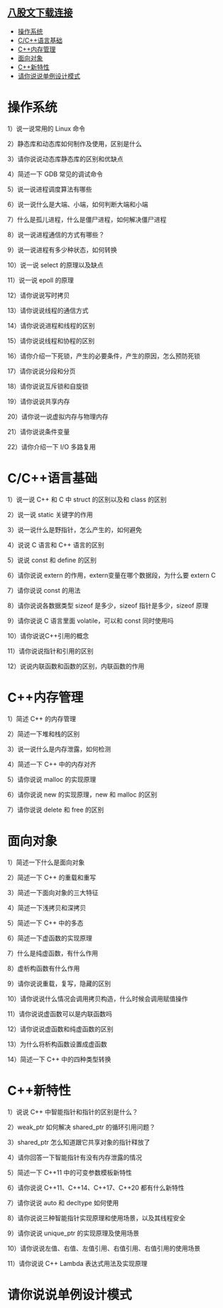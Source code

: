 [八股文下载连接](https://wwr.lanzoui.com/iVgnFsdco7e)
---

- [操作系统](#操作系统)
- [C/C++语言基础](#C--------)
- [C++内存管理](#C------)
- [面向对象](#面向对象)
- [C++新特性](#C-----)
- [请你说说单例设计模式](#请你说说单例设计模式)

# 操作系统

1）说一说常用的 Linux 命令

2）静态库和动态库如何制作及使用，区别是什么

3）请你说说动态库静态库的区别和优缺点

4）简述一下 GDB 常见的调试命令

5）说一说进程调度算法有哪些

6）说一说什么是大端、小端，如何判断大端和小端

7）什么是孤儿进程，什么是僵尸进程，如何解决僵尸进程

8）说一说进程通信的方式有哪些？

9）说一说进程有多少种状态，如何转换

10）说一说 select 的原理以及缺点

11）说一说 epoll 的原理

12）请你说说写时拷贝

13）请你说说线程的通信方式

14）请你说说进程和线程的区别

15）请你说说线程和协程的区别

16）请你介绍一下死锁，产生的必要条件，产生的原因，怎么预防死锁

17）请你说说分段和分页

18）请你说说互斥锁和自旋锁

19）请你说说共享内存

20）请你说一说虚拟内存与物理内存

21）请你说说条件变量

22）请你介绍一下 I/O 多路复用

# C/C++语言基础

1）说一说 C++ 和 C 中 struct 的区别以及和 class 的区别

2）说一说 static 关键字的作用

3）说一说什么是野指针，怎么产生的，如何避免

4）说说 C 语言和 C++ 语言的区别

5）说说 const 和 define 的区别

6）请你说说 extern 的作用，extern变量在哪个数据段，为什么要 extern C

7）请你说说 const 的用法

8）请你说说各数据类型 sizeof 是多少，sizeof 指针是多少，sizeof 原理

9）请你说说 C 语言里面 volatile，可以和 const 同时使用吗

10）请你说说C++引用的概念

11）请你说说指针和引用的区别

12）说说内联函数和函数的区别，内联函数的作用

# C++内存管理

1）简述 C++ 的内存管理

2）简述一下堆和栈的区别

3）说一说什么是内存泄露，如何检测

4）简述一下 C++ 中的内存对齐

5）请你说说 malloc 的实现原理

6）请你说说 new 的实现原理，new 和 malloc 的区别

7）请你说说 delete 和 free 的区别
# 面向对象

1）简述一下什么是面向对象

2）简述一下 C++ 的重载和重写

3）简述一下面向对象的三大特征

4）简述一下浅拷贝和深拷贝

5）简述一下 C++ 中的多态

6）简述一下虚函数的实现原理

7）什么是纯虚函数，有什么作用

8）虚析构函数有什么作用

9）请你说说重载，复写，隐藏的区别

10）请你说说什么情况会调用拷贝构造，什么时候会调用赋值操作

11）请你说说虚函数可以是内联函数吗

12）请你说说虚函数和纯虚函数的区别

13）为什么将析构函数设置成虚函数

14）简述一下 C++ 中的四种类型转换

# C++新特性

1）说说 C++ 中智能指针和指针的区别是什么？

2）weak_ptr 如何解决 shared_ptr 的循环引用问题？

3）shared_ptr 怎么知道跟它共享对象的指针释放了

4）请你回答一下智能指针有没有内存泄露的情况

5）简述一下 C++11 中的可变参数模板新特性

6）请你说说 C++11、C++14、C++17、C++20 都有什么新特性

7）请你说说 auto 和 decltype 如何使用

8）请你说说三种智能指针实现原理和使用场景，以及其线程安全

9）请你说说 unique_ptr 的实现原理及使用场景

10）请你说说左值、右值、左值引用、右值引用、右值引用的使用场景

11）请你说说 C++ Lambda 表达式用法及实现原理

# 请你说说单例设计模式
